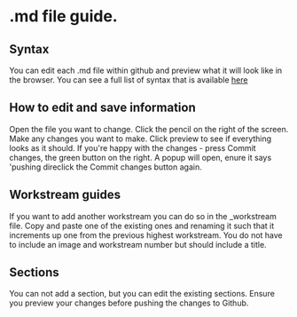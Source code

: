 # .md file guide.

## Syntax

You can edit each .md file within github and preview what it will look like in the browser. You can see a full list of syntax that is available [here](https://www.markdownguide.org/basic-syntax/)

## How to edit and save information

Open the file you want to change.
Click the pencil on the right of the screen.
Make any changes you want to make.
Click preview to see if everything looks as it should.
If you're happy with the changes - press Commit changes, the green button on the right.
A popup will open, enure it says 'pushing direclick the Commit changes button again.

## Workstream guides

If you want to add another workstream you can do so in the \_workstream file. Copy and paste one of the existing ones and renaming it such that it increments up one from the previous highest workstream. You do not have to include an image and workstream number but should include a title.

## Sections

You can not add a section, but you can edit the existing sections. Ensure you preview your changes before pushing the changes to Github.
